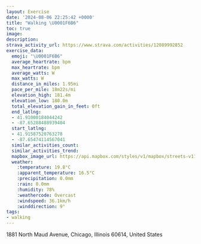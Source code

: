 ```yaml
---
layout: Exercise
date: '2024-08-06 22:25:42 +0000'
title: "Walking \U0001F6B6"
toc: true
image:
description:
strava_activity_url: https://www.strava.com/activities/12089992852
exercise_data:
  emoji: "\U0001F6B6"
  average_heartrate: bpm
  max_heartrate: bpm
  average_watts: W
  max_watts: W
  distance_in_miles: 1.95mi
  pace_per_mile: 18m22s/mi
  elevation_high: 181.4m
  elevation_low: 180.0m
  total_elevation_gain_in_feet: 0ft
  end_latlng:
  - 41.91000184044242
  - -87.65288488939404
  start_latlng:
  - 41.91587520763278
  - -87.65474114567041
  similar_activities_count:
  similar_activities_trend:
  mapbox_image_url: https://api.mapbox.com/styles/v1/mapbox/streets-v11/static/path-5+787af2-1.0(udz~Ft__vO%7BQT%5DBQFGPCb%40BfIA%60BGTODeBBQ%40CBBtCBXFPRF%60%40%40%7CNSjECd%40CNCJGBGDg%40EeG%40%7DARiBBQHMHERCxGC%5ECp%40c%40Z%5DbDaFf%40aAJMTG%60AGbBBG%5Ca%40f%40%7B%40tAc%40tAYh%40K%5C%5Bh%40%7C%40sAn%40kAfBmCrAgBDCT%40j%40%3FdACz%40E%40E%3F%5BEW%40MD%5CBh%40RFTA),pin-s-s+e5b22e(-87.65451,41.91835),pin-s-f+89ae00(-87.65308999999998,41.91208999999998)/auto/800x800?access_token=pk.eyJ1Ijoiam9zaGJlY2ttYW4iLCJhIjoiY205eWR2aDd1MWZ6djJrbXc4a3M0bWZleiJ9.XiG9OWkNcZk2QzjJbxLB4A
  weather:
    :temperature: 19.8°C
    :apparent_temperature: 16.5°C
    :precipitation: 0.0mm
    :rain: 0.0mm
    :humidity: 78%
    :weathercode: Overcast
    :windspeed: 36.1km/h
    :winddirection: 9°
tags:
- walking
---
```

1881 North Maud Avenue, Chicago, Illinois 60614, United States
